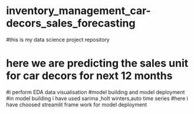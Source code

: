 # inventory_management_car-decors_sales_forecasting
#this is my data science project repository
# here we are predicting the sales unit for car decors for next 12 months 
#i perform EDA data visualisation
#model building and model deployment
#in model building i have used sarima ,holt winters,auto time series 
#here i have choosed streamlit frame work for model deployment
